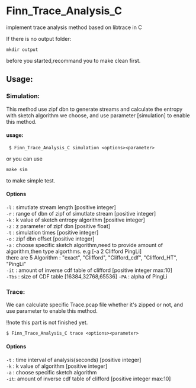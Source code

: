 # Finn_Trace_Analysis_C
implement trace analysis method based on libtrace in C  



If there is no output folder:
```
mkdir output
```
before you started,recommand you to make clean first.

## Usage: 
 
### Simulation:  
This method use zipf dbn to generate streams and calculate the entropy with sketch algorithm we choose, and use parameter [simulation] to enable this method.
#### usage:  
    
```
 $ Finn_Trace_Analysis_C simulation <options><parameter>
```
or you can use 
```
make sim 
```
to make simple test.
#### Options

`-l` : simutlate stream length [positive integer]  
`-r` :  range of dbn of zipf of simutlate stream [positive integer]    
`-k` :  k value of sketch entropy algorithm [positive integer]     
`-z` :  z parameter of zipf dbn   [positive float]  
`-t` :  simulation times  [positive integer]   
`-o` :  zipf dbn offset  [positive integer]  
`-a` :  choose specific sketch algorithm,need to provide amount of algorithm,then type algorthms. e.g [-a 2 Clifford PingLi]   
  there are 5 Algorithm  :
"exact",
"Clifford",
"Clifford_cdf",
"Clifford_HT",
"PingLi"  
`-it` :   amount of inverse cdf table of clifford  [positive integer max:10]    
`-Tbs` : size of CDF table [16384,32768,65536]
`-PA` : alpha of PingLi

### Trace:
We can calculate specific Trace.pcap file whether it's zipped or not, and use parameter <trace> to enable this method.

!!note this part is not finished yet.

```
$ Finn_Trace_Analysis_C trace <options><parameter>
```


#### Options

`-t` : time interval of analysis(seconds) [positive integer]   
`-k` : k value of algorithm   [positive integer]  
`-a` : choose specific sketch algorithm  
`-it`:  amount of inverse cdf table of clifford  [positive integer max:10]    
